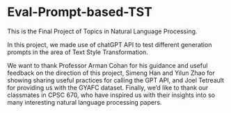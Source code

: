 # Eval-Prompt-based-TST

This is the Final Project of Topics in Natural Language Processing.

In this project, we made use of chatGPT API to test different generation prompts in the area of Text Style Transformation.

We want to thank Professor Arman Cohan for his guidance and useful feedback on the direction of this project, Simeng Han and Yilun Zhao for showing sharing useful practices for calling the GPT
API, and Joel Tetreault for providing us with the GYAFC dataset. Finally, we’d like to thank our classmates in CPSC 670, who have inspired us
with their insights into so many interesting natural language processing papers.
